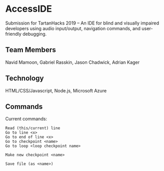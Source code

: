 # AccessIDE
Submission for TartanHacks 2019 – An IDE for blind and visually impaired developers using audio input/output, navigation commands, and user-friendly debugging.

## Team Members
Navid Mamoon, Gabriel Rasskin, Jason Chadwick, Adrian Kager

## Technology
HTML/CSS/Javascript, Node.js, Microsoft Azure

## Commands
Current commands:
```
Read (this/current) line
Go to line <x>
Go to end of line <x>
Go to checkpoint <name>
Go to loop <loop checkpoint name>

Make new checkpoint <name>

Save file (as <name>)
```
